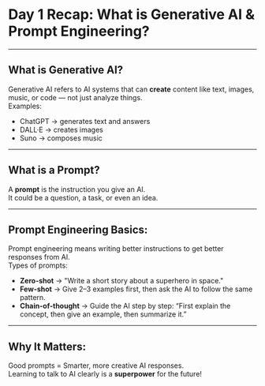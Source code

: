 # Day 1 Recap: What is Generative AI & Prompt Engineering?

---

## What is Generative AI?

Generative AI refers to AI systems that can **create** content like text, images, music, or code — not just analyze things.  
Examples:

- ChatGPT → generates text and answers
- DALL·E → creates images
- Suno → composes music

---

## What is a Prompt?

A **prompt** is the instruction you give an AI.  
It could be a question, a task, or even an idea.

---

## Prompt Engineering Basics:

Prompt engineering means writing better instructions to get better responses from AI.  
Types of prompts:

- **Zero-shot** → "Write a short story about a superhero in space."
- **Few-shot** → Give 2–3 examples first, then ask the AI to follow the same pattern.
- **Chain-of-thought** → Guide the AI step by step: “First explain the concept, then give an example, then summarize it.”

---

## Why It Matters:

Good prompts = Smarter, more creative AI responses.  
Learning to talk to AI clearly is a **superpower** for the future!
